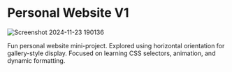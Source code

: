 # Personal Website V1

![Screenshot 2024-11-23 190136](https://github.com/user-attachments/assets/05f6f9a1-88c2-4a95-9039-35a24686c297)

Fun personal website mini-project. Explored using horizontal orientation for gallery-style display. Focused on learning CSS selectors, animation, and dynamic formatting.
